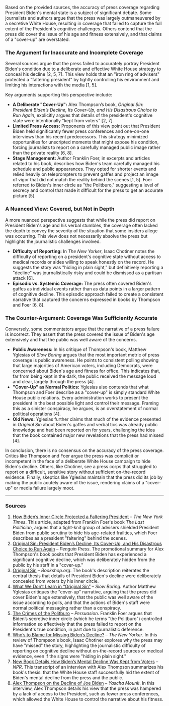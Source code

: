 Based on the provided sources, the accuracy of press coverage regarding President Biden's mental state is a subject of significant debate. Some journalists and authors argue that the press was largely outmaneuvered by a secretive White House, resulting in coverage that failed to capture the full extent of the President's cognitive challenges. Others contend that the press did cover the issue of his age and fitness extensively, and that claims of a "cover-up" are overstated.

### The Argument for Inaccurate and Incomplete Coverage

Several sources argue that the press failed to accurately portray President Biden's condition due to a deliberate and effective White House strategy to conceal his decline [2, 5, 7]. This view holds that an "iron ring of advisers" protected a "faltering president" by tightly controlling his environment and limiting his interactions with the media [1, 5].

Key arguments supporting this perspective include:
*   **A Deliberate "Cover-Up":** Alex Thompson’s book, *Original Sin: President Biden’s Decline, Its Cover-Up, and His Disastrous Choice to Run Again*, explicitly argues that details of the president's cognitive state were intentionally "kept from voters" [2, 7].
*   **Limited Press Access:** Proponents of this view point out that President Biden held significantly fewer press conferences and one-on-one interviews than his recent predecessors. This strategy minimized opportunities for unscripted moments that might expose his condition, forcing journalists to report on a carefully managed public image rather than the private reality [6, 8].
*   **Stage Management:** Author Franklin Foer, in excerpts and articles related to his book, describes how Biden's team carefully managed his schedule and public appearances. They opted for shorter events and relied heavily on teleprompters to prevent gaffes and project an image of vigor that did not match the reality behind the scenes [1, 5]. Foer referred to Biden's inner circle as "the Politburo," suggesting a level of secrecy and control that made it difficult for the press to get an accurate picture [5].

### A Nuanced View: Covered, but Not in Depth

A more nuanced perspective suggests that while the press did report on President Biden's age and his verbal stumbles, the coverage often lacked the depth to convey the severity of the situation that some insiders allege was occurring. This view does not necessarily absolve the press but highlights the journalistic challenges involved.

*   **Difficulty of Reporting:** In *The New Yorker*, Isaac Chotiner notes the difficulty of reporting on a president's cognitive state without access to medical records or aides willing to speak honestly on the record. He suggests the story was "hiding in plain sight," but definitively reporting a "decline" was journalistically risky and could be dismissed as a partisan attack [6].
*   **Episodic vs. Systemic Coverage:** The press often covered Biden's gaffes as individual events rather than as data points in a larger pattern of cognitive decline. This episodic approach failed to create a consistent narrative that captured the concerns expressed in books by Thompson and Foer [6, 8].

### The Counter-Argument: Coverage Was Sufficiently Accurate

Conversely, some commentators argue that the narrative of a press failure is incorrect. They assert that the press covered the issue of Biden's age extensively and that the public was well aware of the concerns.

*   **Public Awareness:** In his critique of Thompson's book, Matthew Yglesias of *Slow Boring* argues that the most important metric of press coverage is public awareness. He points to consistent polling showing that large majorities of American voters, including Democrats, were concerned about Biden's age and fitness for office. This indicates that, far from being kept in the dark, the public received the message loud and clear, largely through the press [4].
*   **"Cover-Up" as Normal Politics:** Yglesias also contends that what Thompson and Foer describe as a "cover-up" is simply standard White House public relations. Every administration works to present the president in the best possible light and control their message. Framing this as a sinister conspiracy, he argues, is an overstatement of normal political operations [4].
*   **Old News:** Yglesias further claims that much of the evidence presented in *Original Sin* about Biden's gaffes and verbal tics was already public knowledge and had been reported on for years, challenging the idea that the book contained major new revelations that the press had missed [4].

In conclusion, there is no consensus on the accuracy of the press coverage. Critics like Thompson and Foer argue the press was complicit or incompetent in the face of a deliberate White House campaign to hide Biden's decline. Others, like Chotiner, see a press corps that struggled to report on a difficult, sensitive story without sufficient on-the-record evidence. Finally, skeptics like Yglesias maintain that the press did its job by making the public acutely aware of the issue, rendering claims of a "cover-up" or media failure largely moot.

---
### Sources

1.  [How Biden’s Inner Circle Protected a Faltering President](https://archive.jwest.org/Articles/How%20Biden%E2%80%99s%20Inner%20Circle%20Protected%20a%20Faltering%20President%20-%20The%20New%20York%20Times.pdf) – *The New York Times*. This article, adapted from Franklin Foer's book *The Last Politician*, argues that a tight-knit group of advisers shielded President Biden from public scrutiny to hide his age-related frailties, which Foer describes as a president "faltering" behind the scenes.
2.  [Original Sin: President Biden’s Decline, Its Cover-Up, and His Disastrous Choice to Run Again](https://sites.prh.com/originalsin) – *Penguin Press*. The promotional summary for Alex Thompson's book posits that President Biden has experienced a significant cognitive decline, which was deliberately hidden from the public by his staff in a "cover-up."
3.  [Original Sin](https://bookshop.org/p/books/untitled-0672-penguin-publishing-group/22284058) – *Bookshop.org*. The book's description reiterates the central thesis that details of President Biden's decline were deliberately concealed from voters by his inner circle.
4.  [What We Don’t Learn in “Original Sin”](https://www.slowboring.com/p/what-we-dont-learn-in-original-sin) – *Slow Boring*. Author Matthew Yglesias critiques the "cover-up" narrative, arguing that the press did cover Biden's age extensively, that the public was well aware of the issue according to polls, and that the actions of Biden's staff were normal political messaging rather than a conspiracy.
5.  [The Crimes of the Politburo](https://www.persuasion.community/p/the-crimes-of-the-politburo) – *Persuasion*. Franklin Foer argues that Biden’s secretive inner circle (which he terms "the Politburo") controlled information so effectively that the press failed to report on the President's true condition, in part due to journalistic deference.
6.  [Who’s to Blame for Missing Biden’s Decline?](https://www.newyorker.com/news/fault-lines/whos-to-blame-for-missing-bidens-decline) – *The New Yorker*. In this review of Thompson's book, Isaac Chotiner explores why the press may have "missed" the story, highlighting the journalistic difficulty of reporting on cognitive decline without on-the-record sources or medical evidence, even if the signs were "hiding in plain sight."
7.  [New Book Details How Biden’s Mental Decline Was Kept from Voters](https://www.npr.org/transcripts/nx-s1-5309451) – *NPR*. This transcript of an interview with Alex Thompson summarizes his book's thesis: that the White House staff successfully hid the extent of Biden's mental decline from the press and the public.
8.  [Alex Thompson on the Decline of Joe Biden](https://yaschamounk.substack.com/p/alex-thompson) – *Yascha Mounk*. In this interview, Alex Thompson details his view that the press was hampered by a lack of access to the President, such as fewer press conferences, which allowed the White House to control the narrative about his fitness.